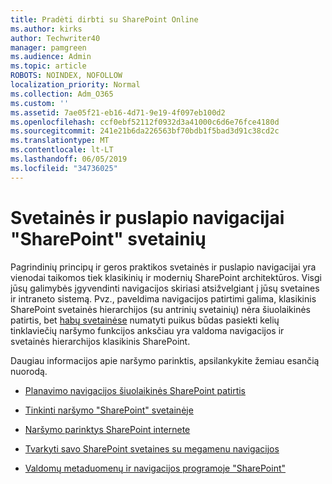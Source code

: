 ```yaml
---
title: Pradėti dirbti su SharePoint Online
ms.author: kirks
author: Techwriter40
manager: pamgreen
ms.audience: Admin
ms.topic: article
ROBOTS: NOINDEX, NOFOLLOW
localization_priority: Normal
ms.collection: Adm_O365
ms.custom: ''
ms.assetid: 7ae05f21-eb16-4d71-9e19-4f097eb100d2
ms.openlocfilehash: ccf0ebf52112f0932d3a41000c6d6e76fce4180d
ms.sourcegitcommit: 241e21b6da226563bf70bdb1f5bad3d91c38cd2c
ms.translationtype: MT
ms.contentlocale: lt-LT
ms.lasthandoff: 06/05/2019
ms.locfileid: "34736025"
---
```

# <a name="site-and-page-navigation-in-sharepoint-sites"></a>Svetainės ir puslapio navigacijai "SharePoint" svetainių

Pagrindinių principų ir geros praktikos svetainės ir puslapio navigacijai yra vienodai taikomos tiek klasikinių ir modernių SharePoint architektūros. Visgi jūsų galimybės įgyvendinti navigacijos skiriasi atsižvelgiant į jūsų svetaines ir intraneto sistemą. Pvz., paveldima navigacijos patirtimi galima, klasikinis SharePoint svetainės hierarchijos (su antrinių svetainių) nėra šiuolaikinės patirtis, bet [habų svetainėse](https://support.office.com/article/fe26ae84-14b7-45b6-a6d1-948b3966427f) numatyti puikus būdas pasiekti kelių tinklaviečių naršymo funkcijos anksčiau yra valdoma navigacijos ir svetainės hierarchijos klasikinis SharePoint.

 Daugiau informacijos apie naršymo parinktis, apsilankykite žemiau esančią nuorodą.

 - [Planavimo navigacijos šiuolaikinės SharePoint patirtis](https://docs.microsoft.com/en-us/sharepoint/plan-navigation-modern-experience)

- [Tinkinti naršymo "SharePoint" svetainėje](https://support.office.com/en-us/article/customize-the-navigation-on-your-sharepoint-site-3cd61ae7-a9ed-4e1e-bf6d-4655f0bf25ca)

- [Naršymo parinktys SharePoint internete](https://docs.microsoft.com/en-us/office365/enterprise/navigation-options-for-sharepoint-online)
 
- [Tvarkyti savo SharePoint svetaines su megamenu navigacijos](https://techcommunity.microsoft.com/t5/Microsoft-SharePoint-Blog/Organize-your-SharePoint-sites-with-megamenu-navigation-and-new/ba-p/328068)

- [Valdomų metaduomenų ir navigacijos programoje "SharePoint"](https://docs.microsoft.com/en-us/sharepoint/dev/general-development/managed-metadata-and-navigation-in-sharepoint)


